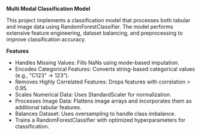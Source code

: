 **Multi Modal Classification Model**

This project implements a classification model that processes both tabular and image data using RandomForestClassifier. The model performs extensive feature engineering, dataset balancing, and preprocessing to improve classification accuracy.

**Features**
- Handles Missing Values: Fills NaNs using mode-based imputation.
- Encodes Categorical Features: Converts string-based categorical values (e.g., "C123" → 123").
- Removes Highly Correlated Features: Drops features with correlation > 0.95.
- Scales Numerical Data: Uses StandardScaler for normalization.
- Processes Image Data: Flattens image arrays and incorporates them as additional tabular features.
- Balances Dataset: Uses oversampling to handle class imbalance.
- Trains a RandomForestClassifier with optimized hyperparameters for classification.

